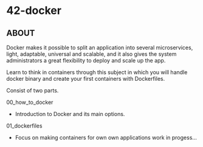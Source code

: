 # 42-docker

## ABOUT

Docker makes it possible to split an application into several microservices, light, adaptable, universal and scalable, and it also gives the system administrators a great flexibility to deploy and scale up the app.

Learn to think in containers through this subject in which you will handle docker binary and create your first containers with Dockerfiles.

Consist of two parts.

00_how_to_docker
- Introduction to Docker and its main options.

01_dockerfiles
- Focus on making containers for own own applications
  work in progess...
